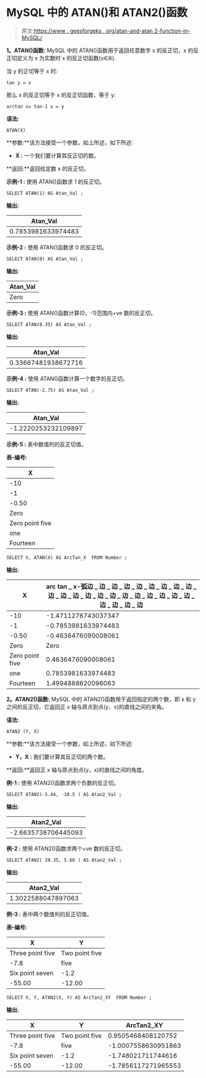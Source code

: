 # MySQL 中的 ATAN()和 ATAN2()函数

> 原文:[https://www . geesforgeks . org/atan-and-atan 2-function-in-MySQL/](https://www.geeksforgeeks.org/atan-and-atan2-function-in-mysql/)

**1。ATAN()函数:**
MySQL 中的 ATAN()函数用于返回任意数字 x 的反正切，x 的反正切定义为 x 为实数时 x 的反正切函数(x∈ℝ).

当 y 的正切等于 x 时:

```
tan y = x
```

那么 x 的反正切等于 x 的反正切函数，等于 y:

```
arctan x= tan-1 x = y
```

**语法:**

```
ATAN(X)

```

**参数:**该方法接受一个参数，如上所述，如下所述:

*   **X :** 一个我们要计算其反正切的数。

**返回:**返回给定数 x 的反正切。

**示例-1 :** 使用 ATAN()函数求 1 的反正切。

```
SELECT ATAN(1) AS Atan_Val ;

```

**输出:**

| Atan_Val |
| --- |
| 0.7853981633974483 |

**示例-2 :** 使用 ATAN()函数求 0 的反正切。

```
SELECT ATAN(0) AS Atan_Val ;

```

**输出:**

| Atan_Val |
| --- |
| Zero |

**示例-3 :** 使用 ATAN()函数计算(0，-1)范围内+ve 数的反正切。

```
SELECT ATAN(0.35) AS Atan_Val ;

```

**输出:**

| Atan_Val |
| --- |
| 0.33667481938672716 |

**示例-4 :** 使用 ATAN()函数计算一个数字的反正切。

```
SELECT ATAN(-2.75) AS Atan_Val ;

```

**输出:**

| Atan_Val |
| --- |
| -1.2220253232109897 |

**示例-5 :** 表中数值列的反正切值。

**表–编号:**

| X |
| --- |
| -10 |
| -1 |
| -0.50 |
| Zero |
| Zero point five |
| one |
| Fourteen |

```
SELECT X, ATAN(X) AS ArcTan_X  FROM Number ;

```

**输出:**

| X | arc tan _ x-弧边 _ 边 _ 边 _ 边 _ 边 _ 边 _ 边 _ 边 _ 边 _ 边 _ 边 _ 边 _ 边 _ 边 _ 边 _ 边 _ 边 _ 边 _ 边 _ 边 _ 边 _ 边 _ 边 _ 边 _ 边 |
| --- | --- |
| -10 | -1.4711276743037347 |
| -1 | -0.7853981633974483 |
| -0.50 | -0.4636476090008061 |
| Zero | Zero |
| Zero point five | 0.4636476090008061 |
| one | 0.7853981633974483 |
| Fourteen | 1.4994888620096063 |

**2。ATAN2()函数:**
MySQL 中的 ATAN2()函数用于返回指定的两个数，即 x 和 y 之间的反正切，它返回正 x 轴与原点到点(y，x)的直线之间的夹角。

**语法:**

```
ATAN2 (Y, X)

```

**参数:**该方法接受一个参数，如上所述，如下所述:

*   **Y，X :** 我们要计算其反正切的两个数。

**返回:**返回正 x 轴与原点到点(y，x)的直线之间的角度。

**例-1 :** 使用 ATAN2()函数求两个负数的反正切。

```
SELECT ATAN2(-5.44, -10.5 ) AS Atan2_Val ;

```

**输出:**

| Atan2_Val |
| --- |
| -2.6635738706445093 |

**例-2 :** 使用 ATAN2()函数求两个+ve 数的反正切。

```
SELECT ATAN2( 20.35, 5.60 ) AS Atan2_Val ;

```

**输出:**

| Atan2_Val |
| --- |
| 1.3022588047897063 |

**例-3 :** 表中两个数值列的反正切值。

**表–编号:**

| X | Y |
| --- | --- |
| Three point five | Two point five |
| -7.8 | five |
| Six point seven | -1.2 |
| -55.00 | -12.00 |

```
SELECT X, Y, ATAN2(X, Y) AS ArcTan2_XY  FROM Number ;

```

**输出:**

| X | Y | ArcTan2_XY |
| --- | --- | --- |
| Three point five | Two point five | 0.9505468408120752 |
| -7.8 | five | -1.0007558630951863 |
| Six point seven | -1.2 | -1.748021711744616 |
| -55.00 | -12.00 | -1.7856117271965553 |